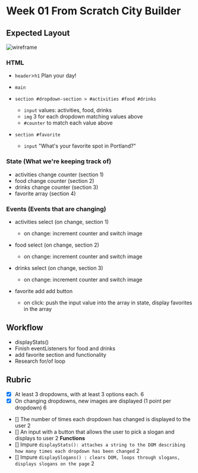 # Week 01 From Scratch City Builder

## Expected Layout

![wireframe](./assets/citybuilderwireframe.png)

### HTML

-   `header`>`h1` Plan your day!
-   `main`

-   `section #dropdown-section > #activities #food #drinks`

    -   `input` values: activities, food, drinks
    -   `img` 3 for each dropdown matching values above
    -   `#counter` to match each value above

-   `section #favorite`
    -   `input` "What's your favorite spot in Portland?"

### State (What we're keeping track of)

-   activities change counter (section 1)
-   food change counter (section 2)
-   drinks change counter (section 3)
-   favorite array (section 4)

### Events (Events that are changing)

-   activities select (on change, section 1)

    -   on change: increment counter and switch image

-   food select (on change, section 2)

    -   on change: increment counter and switch image

-   drinks select (on change, section 3)

    -   on change: increment counter and switch image

-   favorite add add button
    -   on click: push the input value into the array in state, display favorites in the array

## Workflow

-   displayStats()
-   Finish eventListeners for food and drinks
-   add favorite section and functionality
-   Research for/of loop

## Rubric

-   [x] At least 3 dropdowns, with at least 3 options each. 6
-   [x] On changing dropdowns, new images are displayed (1 point per dropdown) 6
-   [] The number of times each dropdown has changed is displayed to the user 2
-   [] An input with a button that allows the user to pick a slogan and displays to user 2
    **Functions**
-   [] Impure `displayStats(): attaches a string to the DOM describing how many times each dropdown has been changed` 2
-   [] Impure `displaySlogans() : clears DOM, loops through slogans, displays slogans on the page` 2
